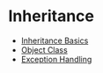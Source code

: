 # Inheritance

- [Inheritance Basics](inheritance-basics.md)
- [Object Class](object.md)
- [Exception Handling](exceptions.md)
